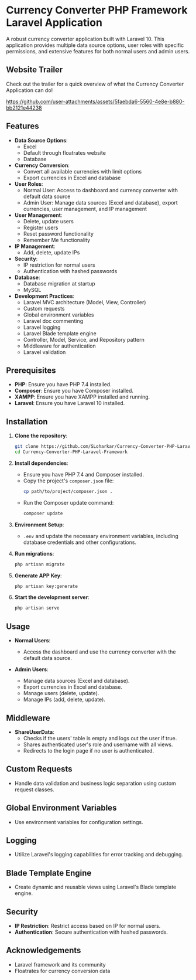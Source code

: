 # Currency Converter PHP Framework Laravel Application

A robust currency converter application built with Laravel 10. This application provides multiple data source options, user roles with specific permissions, and extensive features for both normal users and admin users.

## Website Trailer

Check out the trailer for a quick overview of what the Currency Converter Application can do!

https://github.com/user-attachments/assets/5faebda6-5560-4e8e-b880-bb2121e44238

## Features

- **Data Source Options**:
  - Excel
  - Default through floatrates website
  - Database
- **Currency Conversion**:
  - Convert all available currencies with limit options
  - Export currencies in Excel and database
- **User Roles**:
  - Normal User: Access to dashboard and currency converter with default data source
  - Admin User: Manage data sources (Excel and database), export currencies, user management, and IP management
- **User Management**:
  - Delete, update users
  - Register users
  - Reset password functionality
  - Remember Me functionality
- **IP Management**:
  - Add, delete, update IPs
- **Security**:
  - IP restriction for normal users
  - Authentication with hashed passwords
- **Database**:
  - Database migration at startup
  - MySQL
- **Development Practices**:
  - Laravel MVC architecture (Model, View, Controller)
  - Custom requests
  - Global environment variables
  - Laravel doc commenting
  - Laravel logging
  - Laravel Blade template engine
  - Controller, Model, Service, and Repository pattern
  - Middleware for authentication
  - Laravel validation

## Prerequisites

- **PHP**: Ensure you have PHP 7.4 installed.
- **Composer**: Ensure you have Composer installed.
- **XAMPP**: Ensure you have XAMPP installed and running.
- **Laravel**: Ensure you have Laravel 10 installed.

## Installation

1. **Clone the repository**:
    ```sh
    git clone https://github.com/SLoharkar/Currency-Converter-PHP-Laravel-Framework.git
    cd Currency-Converter-PHP-Laravel-Framework
    ```

2. **Install dependencies**:
    - Ensure you have PHP 7.4 and Composer installed.
    - Copy the project's `composer.json` file:
      ```sh
      cp path/to/project/composer.json .
      ```
    - Run the Composer update command:
      ```sh
      composer update
      ```

3. **Environment Setup**:
    - `.env` and update the necessary environment variables, including database credentials and other configurations.

4. **Run migrations**:
    ```sh
    php artisan migrate
    ```

5. **Generate APP Key**:
    ```sh
    php artisan key:generate
    ```

6. **Start the development server**:
    ```sh
    php artisan serve
    ```

## Usage

- **Normal Users**:
  - Access the dashboard and use the currency converter with the default data source.
  
- **Admin Users**:
  - Manage data sources (Excel and database).
  - Export currencies in Excel and database.
  - Manage users (delete, update).
  - Manage IPs (add, delete, update).

## Middleware

- **ShareUserData**:
  - Checks if the users' table is empty and logs out the user if true.
  - Shares authenticated user's role and username with all views.
  - Redirects to the login page if no user is authenticated.

## Custom Requests

- Handle data validation and business logic separation using custom request classes.

## Global Environment Variables

- Use environment variables for configuration settings.

## Logging

- Utilize Laravel's logging capabilities for error tracking and debugging.

## Blade Template Engine

- Create dynamic and reusable views using Laravel's Blade template engine.

## Security

- **IP Restriction**: Restrict access based on IP for normal users.
- **Authentication**: Secure authentication with hashed passwords.

## Acknowledgements

- Laravel framework and its community
- Floatrates for currency conversion data

